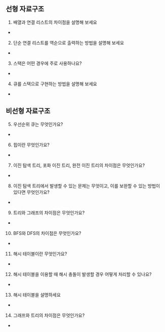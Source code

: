 ## 선형 자료구조
1. 배열과 연결 리스트의 차이점을 설명해 보세요
-
2. 단순 연결 리스트를 역순으로 출력하는 방법을 설명해 보세요
-
3. 스택은 어떤 경우에 주로 사용하나요?
-
4. 큐를 스택으로 구현하는 방법을 설명해 보세요
-

## 비선형 자료구조 
5. 우선순위 큐는 무엇인가요?
-
6. 힙이란 무엇인가요?
-
7. 이진 탐색 트리, 포화 이진 트리, 완전 이진 트리의 차이점은 무엇인가요?
-
8. 이진 탐색 트리에서 발생할 수 있는 문제는 무엇이고, 이를 보완할 수 있는 방법이 있다면 무엇인가요?
-
9. 트리와 그래프의 차이점은 무엇인가요?
-
10. BFS와 DFS의 차이점은 무엇인가요?
-
11. 해시 테이블이란 무엇인가요?
-
12. 해시 테이블을 이용할 때 해시 충돌이 발생할 경우 어떻게 처리할 수 있나요?
-
13. 해시 테이블을 설명하세요
-
14. 그래프와 트리의 차이점은 무엇인가요?
-
